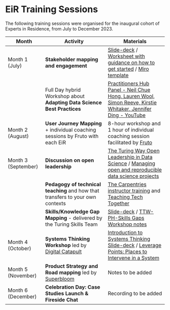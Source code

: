 # EiR Training Sessions

The following training sessions were organised for the inaugural cohort of Experts in Residence, from July to December 2023. 


| Month | Activity | Materials |
| -------- | -------- | -------- |
|Month 1 (July)  | **Stakeholder mapping and engagement**     | [Slide-deck](https://docs.google.com/presentation/d/1BO-_VtRL-WrcpoEzSv_4ZCcEEg8QaZepeRGx6rB9grQ/edit#slide=id.g25a61fe364e_0_57) / [Worksheet with guidance on how to get started](https://docs.google.com/document/d/1r08Yu2tG8DcOiMpF6bbHrlgMRdePNxlWSRd3tvK7fcQ/edit#heading=h.xhqdovkwrb1u) / [Miro template](https://miro.com/app/board/uXjVMWzhGGc=/) |
|  | Full Day hybrid Workshop about **Adapting Data Science Best Practices** |  [Practitioners Hub Panel - Neil Chue Hong, Lauren Wool, Simon Reeve, Kirstie Whitaker, Jennifer Ding - YouTube](https://www.youtube.com/watch?v=eTH6-BA9ouE&t=5s) |
Month 2 (August) | **User Journey Mapping** + individual coaching sessions by Fruto with each EiR | 8-hour workshop and 1 hour of individual coaching session facilitated by [Fruto](https://frutostudio.co.uk/) |
Month 3 (September) | **Discussion on open leadership** | [The Turing Way Open Leadership in Data Science](https://the-turing-way.netlify.app/collaboration/leadership.html) / [Managing open and reproducible data science projects](https://carpentries-incubator.github.io/managing-computational-projects/) 
|  | **Pedagogy of technical teaching** and how that transfers to your own contexts | [The Carpentries instructor training](https://carpentries.github.io/instructor-training/01-welcome.html) and [Teaching Tech Together](https://teachtogether.tech/) |
| |  **Skills/Knowledge Gap Mapping** - delivered by the Turing Skills Team | [Slide-deck](https://docs.google.com/presentation/d/1sl7dLQMjGF8q7FmZi-CqFEpIcDLsy1yc/edit#slide=id.p1) / [TTW-PH-Skills Gaps Workshop notes](https://docs.google.com/document/d/1xGeUuDYHRSkozstzZbjEXrxmLsEChmFWKXnU4EFZIWQ/edit) |
Month 4 (October) | **Systems Thinking Workshop** led by [Digital Catapult](https://www.digicatapult.org.uk/) | [Introduction to Systems Thinking Slide-deck](https://docs.google.com/presentation/d/10pTmynOgXVVGanR9pKtCZC4J4Nj2EgdZ/edit#slide=id.g19b5cc77afc_0_329) / [Leverage Points: Places to Intervene in a System](https://donellameadows.org/archives/leverage-points-places-to-intervene-in-a-system/)|
Month 5 (November) | **Product Strategy and Road mapping** led by [Superbloom](https://superbloom.design/) | Notes to be added |
Month 6 (December) | **Celebration Day: Case Studies Launch & Fireside Chat** | Recording to be added


